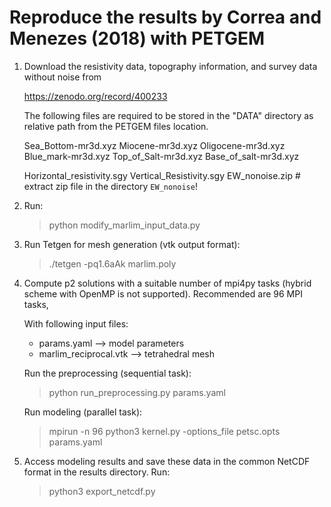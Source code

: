 Reproduce the results by Correa and Menezes (2018) with PETGEM
==============================================================

1. Download the resistivity data, topography information, and survey data
   without noise from

   https://zenodo.org/record/400233

   The following files are required to be stored in the "DATA"
   directory as relative path from the PETGEM files location.

   Sea_Bottom-mr3d.xyz
   Miocene-mr3d.xyz
   Oligocene-mr3d.xyz
   Blue_mark-mr3d.xyz
   Top_of_Salt-mr3d.xyz
   Base_of_salt-mr3d.xyz

   Horizontal_resistivity.sgy
   Vertical_Resistivity.sgy
   EW_nonoise.zip  # extract zip file in the directory `EW_nonoise`!

2. Run:

   > python modify_marlim_input_data.py

3. Run Tetgen for mesh generation (vtk output format):

   > ./tetgen -pq1.6aAk marlim.poly

4. Compute p2 solutions with a suitable number of mpi4py tasks (hybrid
   scheme with OpenMP is not supported). Recommended are 96 MPI tasks,

   With following input files:

    - params.yaml --> model parameters
    - marlim_reciprocal.vtk --> tetrahedral mesh

   Run the preprocessing (sequential task):

   > python run_preprocessing.py params.yaml

   Run modeling (parallel task):

   > mpirun -n 96 python3 kernel.py -options_file petsc.opts params.yaml


5. Access modeling results and save these data in the common NetCDF format
   in the results directory. Run:

   > python3 export_netcdf.py
